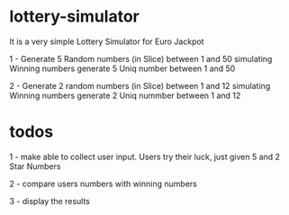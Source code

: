 # lottery-simulator

It is a very simple Lottery Simulator for Euro Jackpot

1 - Generate 5 Random numbers (in Slice) between 1 and 50 simulating Winning numbers 
    generate 5 Uniq number between 1 and 50 

2 - Generate 2 random numbers (in Slice) between 1 and 12 simulating Winning numbers 
    generate 2 Uniq nummber between 1 and 12

# todos 

1 - make able to collect user input. Users try their luck, just given 5 and 2 Star Numbers  

2 - compare users numbers with winning numbers 

3 - display the results 



